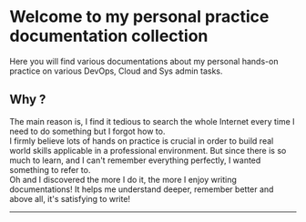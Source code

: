 # Welcome to my personal practice documentation collection
Here you will find various documentations about my personal hands-on practice on various DevOps, Cloud and Sys admin tasks.

## Why ?
The main reason is, I find it tedious to search the whole Internet every time I need to do something but I forgot how to.  
I firmly believe lots of hands on practice is crucial in order to build real world skills applicable in a professional environment. But since there is so much to learn, and I can't remember everything perfectly, I wanted something to refer to.  
Oh and I discovered the more I do it, the more I enjoy writing documentations! It helps me understand deeper, remember better and above all, it's satisfying to write!

---
